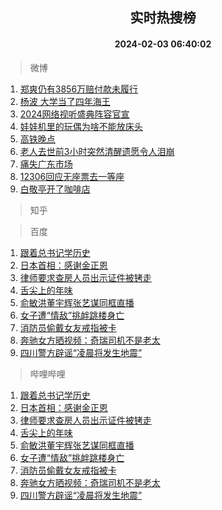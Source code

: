 <div align="center"><h2>实时热搜榜</h2><h4>2024-02-03 06:40:02</h4></div>

> 微博  

1. [郑爽仍有3856万赔付款未履行](https://s.weibo.com/weibo?q=%23%E9%83%91%E7%88%BD%E4%BB%8D%E6%9C%893856%E4%B8%87%E8%B5%94%E4%BB%98%E6%AC%BE%E6%9C%AA%E5%B1%A5%E8%A1%8C%23&t=31&band_rank=1&Refer=top)<br />
2. [杨波 大学当了四年海王](https://s.weibo.com/weibo?q=%E6%9D%A8%E6%B3%A2%20%E5%A4%A7%E5%AD%A6%E5%BD%93%E4%BA%86%E5%9B%9B%E5%B9%B4%E6%B5%B7%E7%8E%8B&t=31&band_rank=2&Refer=top)<br />
3. [2024网络视听盛典阵容官宣](https://s.weibo.com/weibo?q=%232024%E7%BD%91%E7%BB%9C%E8%A7%86%E5%90%AC%E7%9B%9B%E5%85%B8%E9%98%B5%E5%AE%B9%E5%AE%98%E5%AE%A3%23&t=31&band_rank=3&Refer=top)<br />
4. [娃娃机里的玩偶为啥不能放床头](https://s.weibo.com/weibo?q=%23%E5%A8%83%E5%A8%83%E6%9C%BA%E9%87%8C%E7%9A%84%E7%8E%A9%E5%81%B6%E4%B8%BA%E5%95%A5%E4%B8%8D%E8%83%BD%E6%94%BE%E5%BA%8A%E5%A4%B4%23&t=31&band_rank=4&Refer=top)<br />
5. [高铁晚点](https://s.weibo.com/weibo?q=%E9%AB%98%E9%93%81%E6%99%9A%E7%82%B9&t=31&band_rank=5&Refer=top)<br />
6. [老人去世前3小时突然清醒遗愿令人泪崩](https://s.weibo.com/weibo?q=%23%E8%80%81%E4%BA%BA%E5%8E%BB%E4%B8%96%E5%89%8D3%E5%B0%8F%E6%97%B6%E7%AA%81%E7%84%B6%E6%B8%85%E9%86%92%E9%81%97%E6%84%BF%E4%BB%A4%E4%BA%BA%E6%B3%AA%E5%B4%A9%23&t=31&band_rank=6&Refer=top)<br />
7. [痛失广东市场](https://s.weibo.com/weibo?q=%E7%97%9B%E5%A4%B1%E5%B9%BF%E4%B8%9C%E5%B8%82%E5%9C%BA&t=31&band_rank=7&Refer=top)<br />
8. [12306回应无座票去一等座](https://s.weibo.com/weibo?q=%2312306%E5%9B%9E%E5%BA%94%E6%97%A0%E5%BA%A7%E7%A5%A8%E5%8E%BB%E4%B8%80%E7%AD%89%E5%BA%A7%23&t=31&band_rank=8&Refer=top)<br />
9. [白敬亭开了咖啡店](https://s.weibo.com/weibo?q=%23%E7%99%BD%E6%95%AC%E4%BA%AD%E5%BC%80%E4%BA%86%E5%92%96%E5%95%A1%E5%BA%97%23&t=31&band_rank=9&Refer=top)<br />

> 知乎  


> 百度  

1. [跟着总书记学历史](https://www.baidu.com/s?wd=%E8%B7%9F%E7%9D%80%E6%80%BB%E4%B9%A6%E8%AE%B0%E5%AD%A6%E5%8E%86%E5%8F%B2&sa=fyb_news&rsv_dl=fyb_news)<br />
2. [日本首相：感谢金正恩](https://www.baidu.com/s?wd=%E6%97%A5%E6%9C%AC%E9%A6%96%E7%9B%B8%EF%BC%9A%E6%84%9F%E8%B0%A2%E9%87%91%E6%AD%A3%E6%81%A9&sa=fyb_news&rsv_dl=fyb_news)<br />
3. [律师要求查房人员出示证件被铐走](https://www.baidu.com/s?wd=%E5%BE%8B%E5%B8%88%E8%A6%81%E6%B1%82%E6%9F%A5%E6%88%BF%E4%BA%BA%E5%91%98%E5%87%BA%E7%A4%BA%E8%AF%81%E4%BB%B6%E8%A2%AB%E9%93%90%E8%B5%B0&sa=fyb_news&rsv_dl=fyb_news)<br />
4. [舌尖上的年味](https://www.baidu.com/s?wd=%E8%88%8C%E5%B0%96%E4%B8%8A%E7%9A%84%E5%B9%B4%E5%91%B3&sa=fyb_news&rsv_dl=fyb_news)<br />
5. [俞敏洪董宇辉张艺谋同框直播](https://www.baidu.com/s?wd=%E4%BF%9E%E6%95%8F%E6%B4%AA%E8%91%A3%E5%AE%87%E8%BE%89%E5%BC%A0%E8%89%BA%E8%B0%8B%E5%90%8C%E6%A1%86%E7%9B%B4%E6%92%AD&sa=fyb_news&rsv_dl=fyb_news)<br />
6. [女子遭“情敌”挑衅跳楼身亡](https://www.baidu.com/s?wd=%E5%A5%B3%E5%AD%90%E9%81%AD%E2%80%9C%E6%83%85%E6%95%8C%E2%80%9D%E6%8C%91%E8%A1%85%E8%B7%B3%E6%A5%BC%E8%BA%AB%E4%BA%A1&sa=fyb_news&rsv_dl=fyb_news)<br />
7. [消防员偷戴女友戒指被卡](https://www.baidu.com/s?wd=%E6%B6%88%E9%98%B2%E5%91%98%E5%81%B7%E6%88%B4%E5%A5%B3%E5%8F%8B%E6%88%92%E6%8C%87%E8%A2%AB%E5%8D%A1&sa=fyb_news&rsv_dl=fyb_news)<br />
8. [奔驰女方晒视频：奇瑞司机不是老太](https://www.baidu.com/s?wd=%E5%A5%94%E9%A9%B0%E5%A5%B3%E6%96%B9%E6%99%92%E8%A7%86%E9%A2%91%EF%BC%9A%E5%A5%87%E7%91%9E%E5%8F%B8%E6%9C%BA%E4%B8%8D%E6%98%AF%E8%80%81%E5%A4%AA&sa=fyb_news&rsv_dl=fyb_news)<br />
9. [四川警方辟谣“凌晨将发生地震”](https://www.baidu.com/s?wd=%E5%9B%9B%E5%B7%9D%E8%AD%A6%E6%96%B9%E8%BE%9F%E8%B0%A3%E2%80%9C%E5%87%8C%E6%99%A8%E5%B0%86%E5%8F%91%E7%94%9F%E5%9C%B0%E9%9C%87%E2%80%9D&sa=fyb_news&rsv_dl=fyb_news)<br />

> 哔哩哔哩  

1. [跟着总书记学历史](https://www.baidu.com/s?wd=%E8%B7%9F%E7%9D%80%E6%80%BB%E4%B9%A6%E8%AE%B0%E5%AD%A6%E5%8E%86%E5%8F%B2&sa=fyb_news&rsv_dl=fyb_news)<br />
2. [日本首相：感谢金正恩](https://www.baidu.com/s?wd=%E6%97%A5%E6%9C%AC%E9%A6%96%E7%9B%B8%EF%BC%9A%E6%84%9F%E8%B0%A2%E9%87%91%E6%AD%A3%E6%81%A9&sa=fyb_news&rsv_dl=fyb_news)<br />
3. [律师要求查房人员出示证件被铐走](https://www.baidu.com/s?wd=%E5%BE%8B%E5%B8%88%E8%A6%81%E6%B1%82%E6%9F%A5%E6%88%BF%E4%BA%BA%E5%91%98%E5%87%BA%E7%A4%BA%E8%AF%81%E4%BB%B6%E8%A2%AB%E9%93%90%E8%B5%B0&sa=fyb_news&rsv_dl=fyb_news)<br />
4. [舌尖上的年味](https://www.baidu.com/s?wd=%E8%88%8C%E5%B0%96%E4%B8%8A%E7%9A%84%E5%B9%B4%E5%91%B3&sa=fyb_news&rsv_dl=fyb_news)<br />
5. [俞敏洪董宇辉张艺谋同框直播](https://www.baidu.com/s?wd=%E4%BF%9E%E6%95%8F%E6%B4%AA%E8%91%A3%E5%AE%87%E8%BE%89%E5%BC%A0%E8%89%BA%E8%B0%8B%E5%90%8C%E6%A1%86%E7%9B%B4%E6%92%AD&sa=fyb_news&rsv_dl=fyb_news)<br />
6. [女子遭“情敌”挑衅跳楼身亡](https://www.baidu.com/s?wd=%E5%A5%B3%E5%AD%90%E9%81%AD%E2%80%9C%E6%83%85%E6%95%8C%E2%80%9D%E6%8C%91%E8%A1%85%E8%B7%B3%E6%A5%BC%E8%BA%AB%E4%BA%A1&sa=fyb_news&rsv_dl=fyb_news)<br />
7. [消防员偷戴女友戒指被卡](https://www.baidu.com/s?wd=%E6%B6%88%E9%98%B2%E5%91%98%E5%81%B7%E6%88%B4%E5%A5%B3%E5%8F%8B%E6%88%92%E6%8C%87%E8%A2%AB%E5%8D%A1&sa=fyb_news&rsv_dl=fyb_news)<br />
8. [奔驰女方晒视频：奇瑞司机不是老太](https://www.baidu.com/s?wd=%E5%A5%94%E9%A9%B0%E5%A5%B3%E6%96%B9%E6%99%92%E8%A7%86%E9%A2%91%EF%BC%9A%E5%A5%87%E7%91%9E%E5%8F%B8%E6%9C%BA%E4%B8%8D%E6%98%AF%E8%80%81%E5%A4%AA&sa=fyb_news&rsv_dl=fyb_news)<br />
9. [四川警方辟谣“凌晨将发生地震”](https://www.baidu.com/s?wd=%E5%9B%9B%E5%B7%9D%E8%AD%A6%E6%96%B9%E8%BE%9F%E8%B0%A3%E2%80%9C%E5%87%8C%E6%99%A8%E5%B0%86%E5%8F%91%E7%94%9F%E5%9C%B0%E9%9C%87%E2%80%9D&sa=fyb_news&rsv_dl=fyb_news)<br />
